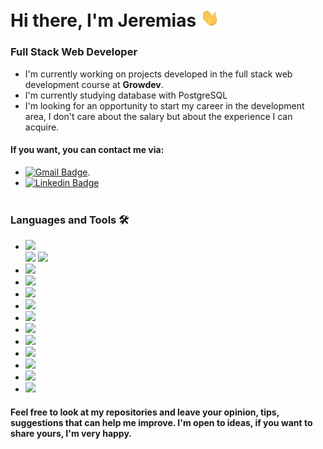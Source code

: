 # Hi there, I'm Jeremias <img src="https://github.com/ABSphreak/ABSphreak/blob/master/gifs/Hi.gif" width="30px">
### Full Stack Web Developer



- I'm currently working on projects developed in the full stack web development course at **Growdev**.
- I'm currently studying database with PostgreSQL
- I'm looking for an opportunity to start my career in the development area, I don't care about the salary but about the experience I can acquire.</br>

#### If you want, you can contact me via:
- [![Gmail Badge](https://img.shields.io/badge/-jeremiasbrizolla@gmail.com-6633cc?style=flat-square&logo=Gmail&logoColor=white&link=mailto:jeremiasbrizolla@gmail.com)](mailto:jeremiasbrizolla@gmail.com).
- [![Linkedin Badge](https://img.shields.io/badge/-Jeremias%20Brizolla-6633cc?style=flat-square&logo=Linkedin&logoColor=white&link=https://www.linkedin.com/in/jeremias-lorenzetti-brizolla-255243140/)](https://www.linkedin.com/in/jeremias-lorenzetti-brizolla-255243140/)</br></br>

### Languages and Tools 🛠 

<ul>
    <li><img src="https://img.shields.io/badge/HTML5-E34F26?style=for-the-badge&logo=html5&logoColor=white" /></li>
    <img src="https://img.shields.io/badge/CSS3-1572B6?style=for-the-badge&logo=css3&logoColor=white" />
    <img src="https://img.shields.io/badge/JavaScript-F7DF1E?style=for-the-badge&logo=javascript&logoColor=black" />
    <li><img src="https://img.shields.io/badge/TypeScript-007ACC?style=for-the-badge&logo=typescript&logoColor=white" /></li>
    <li><img src="https://img.shields.io/badge/MySQL-00000F?style=for-the-badge&logo=mysql&logoColor=white" /></li>
    <li><img src="https://img.shields.io/badge/PostgreSQL-316192?style=for-the-badge&logo=postgresql&logoColor=white" /></li>
    <li><img src="https://img.shields.io/badge/Yarn-2C8EBB?style=for-the-badge&logo=yarn&logoColor=white"/></li>
    <li><img src="https://img.shields.io/badge/Express.js-000000?style=for-the-badge&logo=express&logoColor=white"/></li>
    <li><img src="https://img.shields.io/badge/Heroku-430098?style=for-the-badge&logo=heroku&logoColor=white" /></li>
    <li><img src="https://img.shields.io/badge/Bootstrap-563D7C?style=for-the-badge&logo=bootstrap&logoColor=white" /></li>
    <li><img src="https://img.shields.io/badge/-JSON-181717?style=for-the-badge&logo=json" /></li>
    <li><img src="https://img.shields.io/badge/Node.js-339933?style=for-the-badge&logo=Node.js&logoColor=ffffff"/></li>
    <li><img src="https://img.shields.io/badge/-GitHub-181717?style=for-the-badge&logo=github"/></li>
    <li><img src="https://img.shields.io/badge/-Git-%23F05032?style=for-the-badge&logo=git&logoColor=%23ffffff"/></li>
</ul>

#### Feel free to look at my repositories and leave your opinion, tips, suggestions that can help me improve. I'm open to ideas, if you want to share yours, I'm very happy.
